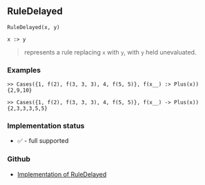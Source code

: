 ## RuleDelayed

```
RuleDelayed(x, y)

x :> y
```

> represents a rule replacing `x` with `y`, with `y` held unevaluated. 


### Examples

```
>> Cases({1, f(2), f(3, 3, 3), 4, f(5, 5)}, f(x__) :> Plus(x))
{2,9,10}

>> Cases({1, f(2), f(3, 3, 3), 4, f(5, 5)}, f(x__) -> Plus(x))
{2,3,3,3,5,5}
```






### Implementation status

* &#x2705; - full supported

### Github

* [Implementation of RuleDelayed](https://github.com/axkr/symja_android_library/blob/master/symja_android_library/matheclipse-core/src/main/java/org/matheclipse/core/builtin/PatternMatching.java#L1665) 
